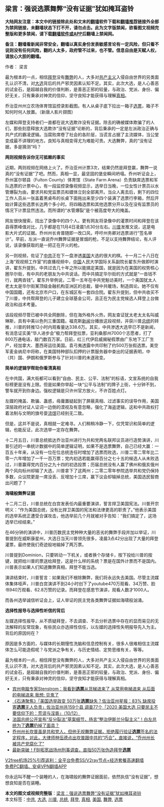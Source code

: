  <h2>梁言：强说选票舞弊“没有证据”犹如掩耳盗铃</h2> <p class="notice"><b>大陆网友注意：本文中的链接除此处和文末的<a href="https://github.com/bannedbook/fanqiang" >翻墙</a>软件下载和<a href="https://github.com/killgcd/justmysocks/blob/master/README.md">翻墙推荐</a>链接外全部为禁网链接，未翻墙状态下打不开，请勿点击。此为文字版禁闻，欲看图文视频完整版和更多禁闻，请下载<a href="https://github.com/bannedbook/fanqiang">翻墙软件或APP</a>后翻墙上禁闻网。</p><p>备注：翻墙看新闻非常安全，翻墙以真实身份发表敏感言论有一定风险，但只看不说则没有任何风险，翻的人太多，政府管不过来，也不管。信息自由是天赋人权，请放心大胆的翻墙。</b></p>  <div class="entry"> <p>作者： 梁言</p> <p id="summary">最为根本的一点，相信<a href="https://www.bannedbook.org/bnews/tag/%e6%8b%9c%e7%99%bb/" class="st_tag internal_tag" rel="tag" title="标签 拜登 下的日志">拜登</a>没有<a href="https://www.bannedbook.org/bnews/tag/%E8%88%9E%E5%BC%8A/" class="st_tag internal_tag" rel="tag" title="标签 舞弊 下的日志">舞弊</a>的人，大多对<span class='wp_keywordlink'><a href="https://www.bannedbook.org/forum2/topic6177.html" title="《共产主义的终极目的》" target="_blank">共产主义</a></span>入侵自由世界的另类面孔认识不清，对<a href="https://www.bannedbook.org/bnews/tag/%e5%a4%a7%e9%80%89/" class="st_tag internal_tag" rel="tag" title="标签 大选 下的日志">大选</a>背后的共产邪灵因素认知不足。其实，此次大选，是人心善恶的试金石，是超越自我的价值判断，是善恶正邪的较量，与政治、党派、身份、偏好无关，只有秉承对神灵的信仰，坚守良知才能获得与理解<a href="https://www.bannedbook.org/bnews/tag/%e7%9c%9f%e7%9b%b8/" class="st_tag internal_tag" rel="tag" title="标签 真相 下的日志">真相</a>。</p> <p id="conimg">乔治亚州州立农场体育馆监控录影截图。有人从桌子底下拉出一箱子<a href="https://www.bannedbook.org/bnews/tag/%E9%80%89%E7%A5%A8/" class="st_tag internal_tag" rel="tag" title="标签 选票 下的日志">选票</a>，箱子不知何时何人放置。（新唐人影片撷图）</p> <p>左媒和拜登支持者们一直都在说大选欺诈没有证据。除去的确被媒体欺骗了的人们，那些刻意释放大选欺诈“没有证据”论断的，背后秉承的一定是左派政治正确与共产式的霸凌逻辑。当腐败席卷了社会的各阶层，当谎言占据了主流媒体，当公堂变成最不讲理的地方。良知与真相变得尤为难能可贵。大选舞弊，真的“没有证据，多是猜测”吗？</p> <p><strong>两则视频告诉你无可抵赖的事实</strong></p> <p>近期，两则视频在网络上火了。乔治亚州计票3次，结果仍然是拜登赢，舞弊一说真的“没有证据”了吧。然而，真相一显，最坚固的堡垒瞬间坍塌。乔州听证会上，乔州富尔顿县（Fulton County）体育馆（State Farm Arena）负责缺席选票和军队选票的计票中心，有一段监控录像视频显示，选举日当晚，一位女性计票员以水管爆裂为由，要求共和党监票员和媒体立刻全部离开。当众人离去后，剩下的四位工作人员从一张盖着黑桌布的长桌下面拖出来至少四个装满了选票行李箱，然后开始计算这些选票长达两个多小时。将四箱选票和其他选票分开以及在没有监票员的情况下计票显然违法。而所谓的“水管爆裂”是个被高度夸大的掩盖。</p>  <p>网友很快搜索，找出了录像中的四个人。更有网友将录像中的灌票时间和拜登在该县得票峰值对比，几乎都是在11月4日凌晨1点30分左右。<a href="https://www.bannedbook.org/bnews/tag/%e5%b7%9d%e6%99%ae/" class="st_tag internal_tag" rel="tag" title="标签 川普 下的日志">川普</a>发推文说，这是电影大片式的证据。乔州州长肯普随即一改口风，呼吁州务卿对选票进行“签名审计”。早前，左派一直说乔州舞弊证据是冒烟的枪，不足以支持舞弊结论，有人评说，该录像获取的是一把正在开火的枪。</p> <p>另一则视频，佐证了<a href="https://www.bannedbook.org/bnews/tag/%e4%b8%ad%e5%85%b1/" class="st_tag internal_tag" rel="tag" title="标签 中共 下的日志">中共</a>正在下一盘渗透<a href="https://www.bannedbook.org/bnews/tag/%e7%be%8e%e5%9b%bd/" class="st_tag internal_tag" rel="tag" title="标签 美国 下的日志">美国</a>大选的很大的棋。十一月二十八日在上海“观视频工作室”的直播视频中，<span class='wp_keywordlink_affiliate'><a href="https://www.bannedbook.org/" title="中国" target="_blank">中国</a></span>人民大学国际关系副院长翟东升做即时演讲，翟东升提到，中共过去几十年之所以能搞定美国，就是因为在美国的权势核心圈华尔街，有中共的老朋友为中共说话。而中共搞定华尔街的方式就是“一沓钱不行，就两沓钱”。翟东升举例说，二零一五年在中共党魁访美时，一个美国犹太人老太太是华尔街某顶级金融机构亚洲区的总裁，替中共暖场，制造舆论。她不仅有中国国籍，还有北京市户口，在东城区有一套四合院。翟东升提到，但中共收买不了川普，中共帮拜登的儿子建立全球基金公司，且正在为民主党候选人拜登上台做政治和战术考量。</p> <p>该段视频尽管已被中共全网删除，但在海外格外火热，网友查证犹太老太太名叫威琳斯，具有中美以色列三重国籍。福克斯<span class='wp_keywordlink_affiliate'><a href="https://www.bannedbook.org/" title="新闻">新闻</a></span>台播放这段视频，并获川普<a href="https://www.bannedbook.org/bnews/tag/%e6%80%bb%e7%bb%9f/" class="st_tag internal_tag" rel="tag" title="标签 总统 下的日志">总统</a>的转推，川普的转推12小时内观看量达338.6万。其实，中共渗透大选早已不是新闻，有消息证实美“华人进步会”极力帮拜登拉票，亚利桑那州7000个志愿者，打了800万通电话，敲门数百万家。日前，红三代伊启威揭秘假票由广东地下工厂生产，经加拿大、墨西哥运往美国。袁弓夷透露中共印制了约500万张假选票。美空军麦金纳尼中将称，在美国特种部队扣押的计票服务器中查出的证据表明，中（共）国、伊朗和俄罗斯参与了针对川普的未遂政变。</p> <p><strong>简单的逻辑学帮助你看清真相</strong></p> <p>在中共国，满大街都可以看到“自由、民主、公平、法制”的标语，文宣系统的自我标榜更是没有上限。但是如果你举起一块“公平与法制”的牌子上街，十分钟不到，警车就开到你身边。强权逻辑是只许州官方放火，不许百姓点灯。</p> <p>左媒的掩盖、欺骗、蛊惑，毋庸置疑起到了屏蔽真相、过滤事实的误导作用，美国深层政府对证人证词一边倒的漠视及有意忽略，强化了海盗逻辑，这和中共政权打着法制与文明的旗号耍<span class='wp_keywordlink'><a href="https://www.bannedbook.org/forum11/topic282.html" title="禁片：评中国共产党的流氓本性" target="_blank">流氓</a></span>已经别无二致。</p>  <p>但是，这并不是说，真相就一定难寻。人们稍稍冷静一下，仅凭常识和简单的逻辑，也能反证，此次选举一定存在舞弊。</p> <p>十二月五日，川普总统抵达乔治亚州进行为共和党两名联邦议员进行造势演讲，川普引述的一串统计数据中的简单逻辑证明，如果不是选票舞弊，自己已经大赢：一百五十年来，从没有一位在位总统连任时增加了选票而败选，川普二零二零年比二零一六年增加了一千一百万票；党内初选若能赢得百分之七十五的候选人从未败选过，川普赢得党内百分之九十四的初选投票；历届总统没有人赢了佛州和俄亥俄州两个风向标州却输了大选，川普拿下了这两州；二零二零年参院选举共和党仍保持多数，众议院更是一席没丢、反增加十三席，赢下议会却输掉总统，美国选民智商出问题了？</p> <p><strong>海啸般舞弊证据</strong></p> <p>十二月二日，川普总统在白宫发表任内最重要演讲，誓言捍卫美国宪法。川普开宗明义：“作为美国总统，没有比捍卫美国的宪法和法律更高的职责了。”他表示美国的选举系统正遭受合谋攻击，他选举前几个月就被对手告知：“我们搞定了，这场选举已经结束。”</p> <p>在46分钟的演讲中，川普历数民主党种种大量的恶劣的舞弊手段并加以举证，川普提到在威斯康星州，大选日当天川普领先很多，凌晨3点42分出现了大量的拜登灌票，最终使我们奇迹般地输掉了两万票。</p> <p>川普提到Dominion，只要转动一下机关，或者换个存储卡，按下投给川普的按键，就把给川普的票送给拜登，这是什么样的系统？票是在国外计票而不是国内。川普表示如果人们知道舞弊真相，拜登不能当选。</p>  <p>演讲结束时，川普誓言：如果我们不根除舞弊，我们将永远失去美国。尽管主流媒体集体哑声，川普白宫演讲不到24小时创下了youtube470万观看、34万赞、脸书940万观看、62.8万赞的记录。而拜登在感恩节演讲，观看人数才1000人。</p> <p>而各州选举诚信听证会上，证人举证的民主党各类舞弊证据如海啸般汹涌。</p> <p><strong>选择性报导与选择性听信的背后</strong></p> <p>左媒选择性报导，从不质疑拜登，不去调查、不去分析选票中存在的显而易见的无法解释的反常现象，有些民众亦选择性信任，以左媒的选择性失明报导先入为主。背后的原因何在？</p> <p>原因是多方面的，与媒体的长期慢性洗脑和信息控制有关，很多人很难相信主流媒体怎么可能造假呢？与党派之争有关，与历史情结、定势思维有关，等等。</p> <p>最为根本的一点，相信拜登没有舞弊的人，大多对共产主义入侵自由世界的另类面孔认识不清，对大选背后的共产邪灵因素认知不足。其实，此次大选，是人心善恶的试金石，是超越自我的价值判断，是善恶正邪的较量，与政治、党派、身份、偏好无关，只有秉承对神灵的信仰，坚守良知才能获得与理解真相。</p>  <ul class='op-related-articles' title='相关阅读'> <li><a href='https://www.bannedbook.org/bnews/bannedvideo/20201211/1445534.html' target='_blank'>宾州电脑专家Stenstrom：我看到<b>选票</b>从货梯进来了 从常用电梯进来 从后面的电梯进来 我想: 见鬼了</a></li> <li><a href='https://www.bannedbook.org/bnews/bannedvideo/20201211/1445523.html' target='_blank'>《石涛聚焦》「美国选举政变 50万张<b>选票</b>缺失？佐治亚州星报：83% 缺席投寄<b>选票</b>无人负责」佐治亚州共159个县 调查77个「2020 美国大选 只要民主不要信仰下的：荒谬与淫亵」（10/12）</a></li> <li><a href='https://www.bannedbook.org/bnews/worldnews/20201211/1445502.html' target='_blank'>法国总统公开宣布“反分裂法”草案细节，扬言“整治伊斯兰分裂主义”！白左总统为了<b>选票</b>扔掉了面具？</a></li> <li><a href='https://www.bannedbook.org/bnews/bannedvideo/20201210/1445453.html' target='_blank'>乔州州长坎普虽是共和党人，但他无视舞弊证据，拒绝履行验证<b>选票</b>签名的法定程序，对此，大律师林伍德点出坎普跟中共的“巧合”，直接说，“乔州州长被共产党腐化了”</a></li> <li><a href='https://www.bannedbook.org/bnews/cnnews/20201210/1445381.html' target='_blank'>最新突破！FBI拓宽战场州刑事调查，直指50万张伪造拜登<b>选票</b></a></li> </ul> <p class="texttj"> <a href="https://github.com/bannedbook/fanqiang/wiki/V2ray%E6%9C%BA%E5%9C%BA" target="_blank">V2free机场25%引荐返利：全平台免费SS/V2ray节点+经济套餐高速翻墙</a><br/> <a href="https://github.com/bannedbook/fanqiang/wiki/%E7%A6%81%E9%97%BB%E7%BD%91%E5%AE%89%E5%8D%93%E7%BF%BB%E5%A2%99%E6%96%B0%E9%97%BBAPP" target="_blank">免费PC翻墙、安卓VPN翻墙APP</a></p><p>你永远叫不醒一个装睡的人，在海啸般的舞弊证据面前，依然执信“没有证据”，想想良知是否在装睡。</p><a name='sharetosocial'></a>       <div><b>本文的图文或视频完整版</b>：<a href='https://www.bannedbook.org/bnews/comments/20201211/1445695.html'>梁言：强说选票舞弊“没有证据”犹如掩耳盗铃</a></div>  </div><!--END ENTRY--> <div class="postfooter"> <div>本文标签：<a href="https://www.bannedbook.org/bnews/tag/%e4%b8%ad%e5%85%b1/" rel="tag">中共</a>, <a href="https://www.bannedbook.org/bnews/tag/%e5%a4%a7%e9%80%89/" rel="tag">大选</a>, <a href="https://www.bannedbook.org/bnews/tag/%e5%b7%9d%e6%99%ae/" rel="tag">川普</a>, <a href="https://www.bannedbook.org/bnews/tag/%e6%80%bb%e7%bb%9f/" rel="tag">总统</a>, <a href="https://www.bannedbook.org/bnews/tag/%e6%8b%9c%e7%99%bb/" rel="tag">拜登</a>, <a href="https://www.bannedbook.org/bnews/tag/%e7%9c%9f%e7%9b%b8/" rel="tag">真相</a>, <a href="https://www.bannedbook.org/bnews/tag/%e7%be%8e%e5%9b%bd/" rel="tag">美国</a>, <a href="https://www.bannedbook.org/bnews/tag/%E8%88%9E%E5%BC%8A/" rel="tag">舞弊</a>, <a href="https://www.bannedbook.org/bnews/tag/%E9%80%89%E7%A5%A8/" rel="tag">选票</a></div>  </div><!--END POSTFOOTER--> 